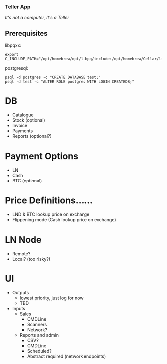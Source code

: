 ### Teller App
_It's not a computer, It's a Teller_

## Prerequisites
libpqxx:
```shell
export C_INCLUDE_PATH="/opt/homebrew/opt/libpq/include:/opt/homebrew/Cellar/libpqxx/include" 
```

postgresql:
```shell
psql -d postgres -c "CREATE DATABASE test;"
psql -d test -c "ALTER ROLE postgres WITH LOGIN CREATEDB;"
```

# DB
* Catalogue
* Stock (optional)
* Invoice
* Payments
* Reports (optional?)
 
# Payment Options
* LN
* Cash
* BTC (optional)

# Price Definitions......
* LND & BTC lookup price on exchange
* Flippening mode (Cash lookup price on exchange)

# LN Node
* Remote?
* Local? (too risky?)

# UI
* Outputs
  * lowest priority, just log for now
  * TBD
* Inputs
  * Sales
    * CMDLine
    * Scanners
    * Network?
  * Reports and admin
    * CSV?
    * CMDLine
    * Scheduled?
    * Abstract required (network endpoints)